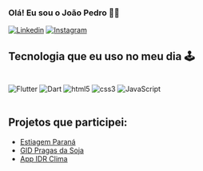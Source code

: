 ### Olá! Eu sou o João Pedro 👋🏽

[![Linkedin](https://img.shields.io/badge/LinkedIn-0077B5?style=for-the-badge&logo=linkedin&logoColor=white)](https://www.linkedin.com/in/jo%C3%A3o-pedro-martins-1b3915259/)
[![Instagram](https://img.shields.io/badge/Instagram-E4405F?style=for-the-badge&logo=instagram&logoColor=white)](https://www.instagram.com/juaopedr0/)


## Tecnologia que eu uso no meu dia 🕹️

<div style="display: inline_block"><br/>
   <img align="center" alt="Flutter" src="https://img.shields.io/badge/Flutter-02569B?style=for-the-badge&logo=flutter&logoColor=white" />
   <img align="center" alt="Dart" src="https://img.shields.io/badge/Dart-0175C2?style=for-the-badge&logo=dart&logoColor=white" />
   <img align="center" alt="html5" src="https://img.shields.io/badge/HTML5-E34F26?style=for-the-badge&logo=html5&logoColor=white" />
   <img align="center" alt="css3" src="https://img.shields.io/badge/CSS3-1572B6?style=for-the-badge&logo=css3&logoColor=white" />
   <img align="center" alt="JavaScript" src="https://img.shields.io/badge/JavaScript-F7DF1E?style=for-the-badge&logo=javascript&logoColor=black" />
</div><br/>

## Projetos que participei:

- [Estiagem Paraná](https://www.idrparana.pr.gov.br/Pagina/Estiagem-Parana-App)<br/>
- [GID Pragas da Soja](https://www.idrparana.pr.gov.br/Pagina/GID-Pragas-da-Soja-App)<br>
- [App IDR Clima](https://www.idrparana.pr.gov.br/Pagina/IDR-Clima-App)<br/>

